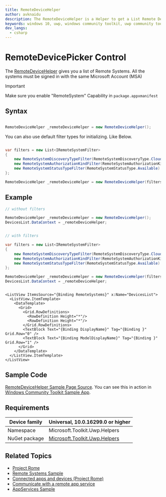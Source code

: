 ```yaml
---
title: RemoteDeviceHelper
author: avknaidu
description: The RemoteDeviceHelper is a Helper to get a List Remote Devices that are accessible.
keywords: windows 10, uwp, windows community toolkit, uwp community toolkit, uwp toolkit, RemoteDeviceHelper, helper
dev_langs:
  - csharp
---
```


# RemoteDevicePicker Control 

The [RemoteDeviceHelper](https://docs.microsoft.com/dotnet/api/microsoft.toolkit.uwp.helpers.remotedevicepicker) gives you a list of Remote Systems. All the systems must be signed in with the same Microsoft Account (MSA)

> [!IMPORTANT]
> Make sure you enable "RemoteSystem" Capability in `package.appxmanifest`

## Syntax

```c#

RemoteDeviceHelper _remoteDeviceHelper = new RemoteDeviceHelper();

```

You can also use default filter types for initializing. Like Below.

```c#

var filters = new List<IRemoteSystemFilter>
{
    new RemoteSystemDiscoveryTypeFilter(RemoteSystemDiscoveryType.Cloud),
    new RemoteSystemAuthorizationKindFilter(RemoteSystemAuthorizationKind.SameUser),
    new RemoteSystemStatusTypeFilter(RemoteSystemStatusType.Available)
};

RemoteDeviceHelper _remoteDeviceHelper = new RemoteDeviceHelper(filters);
```

## Example

```c#
// without filters

RemoteDeviceHelper _remoteDeviceHelper = new RemoteDeviceHelper();
DevicesList.DataContext = _remoteDeviceHelper;


// with filters

var filters = new List<IRemoteSystemFilter>
{
    new RemoteSystemDiscoveryTypeFilter(RemoteSystemDiscoveryType.Cloud),
    new RemoteSystemAuthorizationKindFilter(RemoteSystemAuthorizationKind.SameUser),
    new RemoteSystemStatusTypeFilter(RemoteSystemStatusType.Available)
};

RemoteDeviceHelper _remoteDeviceHelper = new RemoteDeviceHelper(filters);
DevicesList.DataContext = _remoteDeviceHelper;

```

```xaml

<ListView ItemsSource="{Binding RemoteSystems}" x:Name="DevicesList">
  <ListView.ItemTemplate>
    <DataTemplate>
	  <Grid>
		<Grid.RowDefinitions>
		  <RowDefinition Height="*"/>
		  <RowDefinition Height="*"/>
		</Grid.RowDefinitions>
		<TextBlock Text="{Binding DisplayName}" Tag="{Binding }" Grid.Row="0" />
		<TextBlock Text="{Binding ModelDisplayName}" Tag="{Binding }" Grid.Row="1" />
	  </Grid>
    </DataTemplate>
  </ListView.ItemTemplate>
</ListView>

```

## Sample Code

[RemoteDeviceHelper Sample Page Source](https://github.com/windows-toolkit/WindowsCommunityToolkit/tree/master/Microsoft.Toolkit.Uwp.SampleApp/SamplePages/RemoteDeviceHelper). You can see this in action in [Windows Community Toolkit Sample App](https://www.microsoft.com/store/apps/9NBLGGH4TLCQ).

## Requirements

| Device family | Universal, 10.0.16299.0 or higher |
| --- | --- |
| Namespace | Microsoft.Toolkit.Uwp.Helpers |
| NuGet package | [Microsoft.Toolkit.Uwp.Helpers](https://www.nuget.org/packages/Microsoft.Toolkit.Uwp.Helpers/) |

## Related Topics

* [Project Rome](https://developer.microsoft.com/en-us/windows/project-rome)
* [Remote Systems Sample](https://github.com/Microsoft/Windows-universal-samples/tree/master/Samples/RemoteSystems)
* [Connected apps and devices (Project Rome)](https://docs.microsoft.com/en-us/windows/uwp/launch-resume/connected-apps-and-devices)
* [Communicate with a remote app service](https://docs.microsoft.com/en-us/windows/uwp/launch-resume/communicate-with-a-remote-app-service)
* [AppServices Sample](https://github.com/Microsoft/Windows-universal-samples/tree/master/Samples/AppServices)